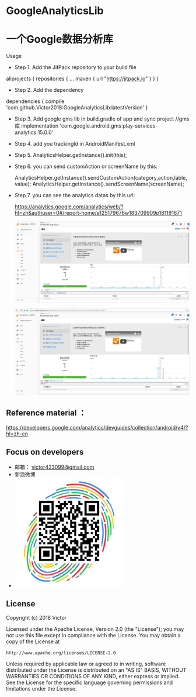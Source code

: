 # GoogleAnalyticsLib
# 一个Google数据分析库

Usage

- Step 1. Add the JitPack repository to your build file

allprojects {
    repositories {
        ...
        maven { url "https://jitpack.io" }
    }
}
- Step 2. Add the dependency

dependencies {
    compile 'com.github.Victor2018:GoogleAnalyticsLib:latestVersion'
}

- Step 3. Add google gms lib in build.gradle of app  and sync project
   //gms库
   implementation 'com.google.android.gms:play-services-analytics:15.0.0'

- Step 4. add you trackingId in AndroidManifest.xml

  <meta-data android:name="GA_TRACKING_ID" android:value="${YOUR_TRACKING_ID}"/>

- Step 5. AnalyticsHelper.getInstance().init(this);

- Step 6. you can send customAction or screenName by this:

   AnalyticsHelper.getInstance().sendCustomAction(category,action,lable,value);
   AnalyticsHelper.getInstance().sendScreenName(screenName);

- Step 7. you can see the analytics datas by this url:

  https://analytics.google.com/analytics/web/?hl=zh&authuser=0#/report-home/a125179676w183709909p181191671

  ![image](https://github.com/Victor2018/GoogleAnalyticsLib/raw/master/SrceenShot/custom_action.png)

  ![image](https://github.com/Victor2018/GoogleAnalyticsLib/raw/master/SrceenShot/screen_name.png)



## Reference material ：

https://developers.google.com/analytics/devguides/collection/android/v4/?hl=zh-cn

## Focus on developers

- 邮箱： victor423099@gmail.com
- 新浪微博
- ![image](https://github.com/Victor2018/AppUpdateLib/raw/master/SrceenShot/sina_weibo.jpg)

## License

Copyright (c) 2018 Victor

Licensed under the Apache License, Version 2.0 (the "License");
you may not use this file except in compliance with the License.
You may obtain a copy of the License at

    http://www.apache.org/licenses/LICENSE-2.0

Unless required by applicable law or agreed to in writing, software
distributed under the License is distributed on an "AS IS" BASIS,
WITHOUT WARRANTIES OR CONDITIONS OF ANY KIND, either express or implied.
See the License for the specific language governing permissions and
limitations under the License.